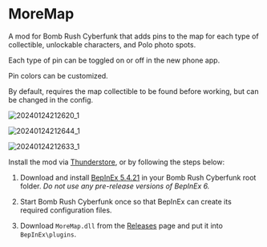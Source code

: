 # MoreMap

A mod for Bomb Rush Cyberfunk that adds pins to the map for each type of collectible, unlockable characters, and Polo photo spots.

Each type of pin can be toggled on or off in the new phone app.

Pin colors can be customized.

By default, requires the map collectible to be found before working, but can be changed in the config.

![20240124212620_1](https://github.com/TRPG0/BRC-MoreMap/assets/80716066/f58e955c-62e2-4e31-88bb-975a7124c6c1)

![20240124212644_1](https://github.com/TRPG0/BRC-MoreMap/assets/80716066/08256f15-e29b-408a-84c5-05d645c2711a)

![20240124212633_1](https://github.com/TRPG0/BRC-MoreMap/assets/80716066/98709cab-6a96-4d95-9014-e841b2251e9c)

Install the mod via [Thunderstore](https://thunderstore.io/c/bomb-rush-cyberfunk/p/TRPG/MoreMap/), or by following the steps below:

1. Download and install [BepInEx 5.4.21](https://github.com/BepInEx/BepInEx/releases/tag/v5.4.21) in your Bomb Rush Cyberfunk root folder. *Do not use any pre-release versions of BepInEx 6.*

2. Start Bomb Rush Cyberfunk once so that BepInEx can create its required configuration files.

3. Download `MoreMap.dll` from the [Releases](https://github.com/TRPG0/BRC-MoreMap/releases) page and put it into `BepInEx\plugins`.
